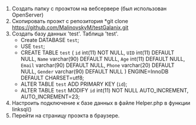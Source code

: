 1. Создать папку с проэктом на вебсервере (был использован OpenServer)
2. Скопировать проэкт с репозитория
    *git clone https://github.com/MalinovskyM/testGalanix.git
3. Создать базу данных 'test'. Таблица 'test'.
    * Create DATABASE `test`;
    * USE `test`;
    * CREATE TABLE `test` (
           `id` int(11) NOT NULL,
           `UID` int(11) DEFAULT NULL,
           `Name` varchar(90) DEFAULT NULL,
           `Age` int(11) DEFAULT NULL,
           `Email` varchar(90) DEFAULT NULL,
           `Phone` varchar(20) DEFAULT NULL,
           `Gender` varchar(90) DEFAULT NULL
         ) ENGINE=InnoDB DEFAULT CHARSET=utf8;
     * ALTER TABLE `test` ADD PRIMARY KEY (`id`);
     * ALTER TABLE `test` MODIFY `id` int(11) NOT NULL AUTO_INCREMENT, AUTO_INCREMENT=23;
4. Настроить подключение к базе данных в файле Helper.php в функции linksql()
5. Перейти на страницу проэкта в браузере.